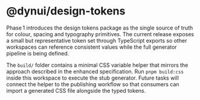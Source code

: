 # @dynui/design-tokens

Phase 1 introduces the design tokens package as the single source of truth for
colour, spacing and typography primitives.  The current release exposes a small
but representative token set through TypeScript exports so other workspaces can
reference consistent values while the full generator pipeline is being defined.

The `build/` folder contains a minimal CSS variable helper that mirrors the
approach described in the enhanced specification.  Run `pnpm build:css` inside
this workspace to execute the stub generator.  Future tasks will connect the
helper to the publishing workflow so that consumers can import a generated CSS
file alongside the typed tokens.
